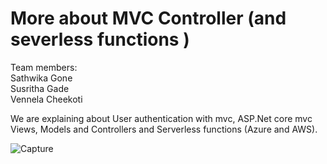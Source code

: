 # More about MVC Controller (and severless functions )
Team members:</br>
Sathwika Gone</br>
Susritha Gade</br>
Vennela Cheekoti</br>
 
 We are explaining about User authentication with mvc, ASP.Net core mvc Views, Models and Controllers and Serverless functions (Azure and AWS).  

![Capture](https://user-images.githubusercontent.com/42945755/54653498-e2a54380-4a88-11e9-9d53-63ec67e6d48e.PNG)
